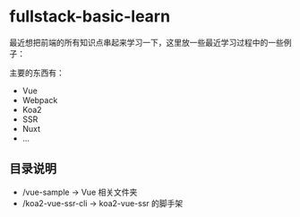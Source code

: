 # fullstack-basic-learn

最近想把前端的所有知识点串起来学习一下，这里放一些最近学习过程中的一些例子：

主要的东西有：

- Vue
- Webpack
- Koa2
- SSR
- Nuxt
- ...

## 目录说明

- /vue-sample -> Vue 相关文件夹
- /koa2-vue-ssr-cli -> koa2-vue-ssr 的脚手架
